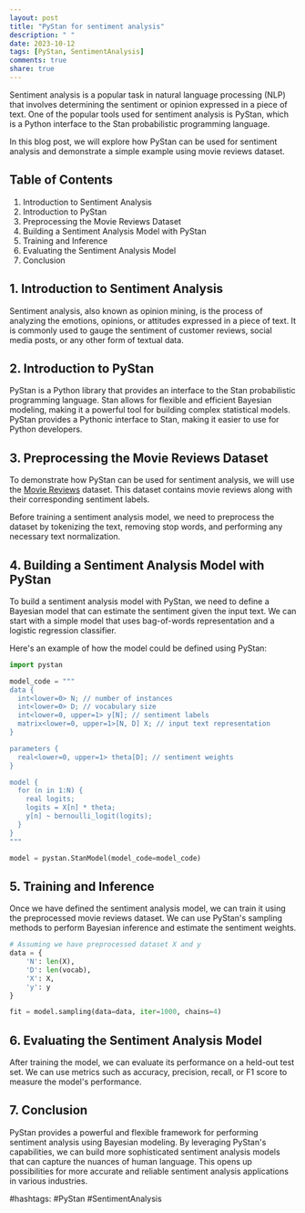 ```yaml
---
layout: post
title: "PyStan for sentiment analysis"
description: " "
date: 2023-10-12
tags: [PyStan, SentimentAnalysis]
comments: true
share: true
---
```


Sentiment analysis is a popular task in natural language processing (NLP) that involves determining the sentiment or opinion expressed in a piece of text. One of the popular tools used for sentiment analysis is PyStan, which is a Python interface to the Stan probabilistic programming language.

In this blog post, we will explore how PyStan can be used for sentiment analysis and demonstrate a simple example using movie reviews dataset.

## Table of Contents
1. Introduction to Sentiment Analysis
2. Introduction to PyStan
3. Preprocessing the Movie Reviews Dataset
4. Building a Sentiment Analysis Model with PyStan
5. Training and Inference
6. Evaluating the Sentiment Analysis Model
7. Conclusion

## 1. Introduction to Sentiment Analysis
Sentiment analysis, also known as opinion mining, is the process of analyzing the emotions, opinions, or attitudes expressed in a piece of text. It is commonly used to gauge the sentiment of customer reviews, social media posts, or any other form of textual data.

## 2. Introduction to PyStan
PyStan is a Python library that provides an interface to the Stan probabilistic programming language. Stan allows for flexible and efficient Bayesian modeling, making it a powerful tool for building complex statistical models. PyStan provides a Pythonic interface to Stan, making it easier to use for Python developers.

## 3. Preprocessing the Movie Reviews Dataset
To demonstrate how PyStan can be used for sentiment analysis, we will use the [Movie Reviews](https://www.cs.cornell.edu/people/pabo/movie-review-data/) dataset. This dataset contains movie reviews along with their corresponding sentiment labels.

Before training a sentiment analysis model, we need to preprocess the dataset by tokenizing the text, removing stop words, and performing any necessary text normalization.

## 4. Building a Sentiment Analysis Model with PyStan
To build a sentiment analysis model with PyStan, we need to define a Bayesian model that can estimate the sentiment given the input text. We can start with a simple model that uses bag-of-words representation and a logistic regression classifier.

Here's an example of how the model could be defined using PyStan:

```python
import pystan

model_code = """
data {
  int<lower=0> N; // number of instances
  int<lower=0> D; // vocabulary size
  int<lower=0, upper=1> y[N]; // sentiment labels
  matrix<lower=0, upper=1>[N, D] X; // input text representation
}

parameters {
  real<lower=0, upper=1> theta[D]; // sentiment weights
}

model {
  for (n in 1:N) {
    real logits;
    logits = X[n] * theta;
    y[n] ~ bernoulli_logit(logits);
  }
}
"""

model = pystan.StanModel(model_code=model_code)

```

## 5. Training and Inference
Once we have defined the sentiment analysis model, we can train it using the preprocessed movie reviews dataset. We can use PyStan's sampling methods to perform Bayesian inference and estimate the sentiment weights.

```python
# Assuming we have preprocessed dataset X and y
data = {
    'N': len(X),
    'D': len(vocab),
    'X': X,
    'y': y
}

fit = model.sampling(data=data, iter=1000, chains=4)
```

## 6. Evaluating the Sentiment Analysis Model
After training the model, we can evaluate its performance on a held-out test set. We can use metrics such as accuracy, precision, recall, or F1 score to measure the model's performance.

## 7. Conclusion
PyStan provides a powerful and flexible framework for performing sentiment analysis using Bayesian modeling. By leveraging PyStan's capabilities, we can build more sophisticated sentiment analysis models that can capture the nuances of human language. This opens up possibilities for more accurate and reliable sentiment analysis applications in various industries.

#hashtags: #PyStan  #SentimentAnalysis